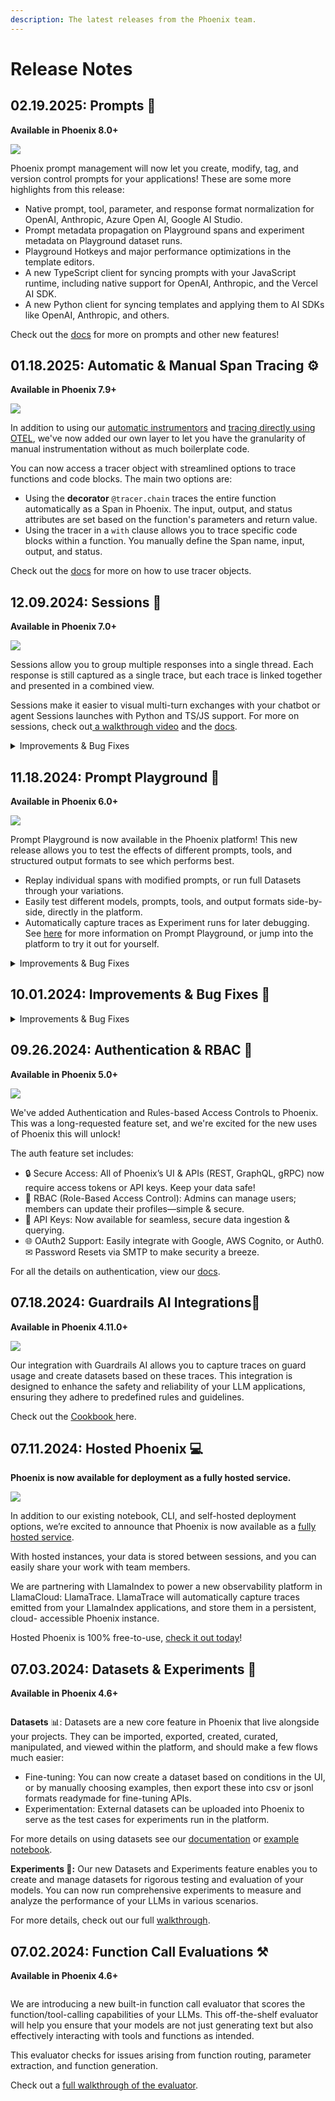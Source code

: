 ```yaml
---
description: The latest releases from the Phoenix team.
---
```


# Release Notes

## 02.19.2025: Prompts 📃

**Available in Phoenix 8.0+**

![](https://storage.googleapis.com/arize-phoenix-assets/assets/images/s-prompts.png)

Phoenix prompt management will now let you create, modify, tag, and version control prompts for your applications!  These are some more highlights from this release:&#x20;

* Native prompt, tool, parameter, and response format normalization for OpenAI, Anthropic, Azure Open AI, Google AI Studio.
* Prompt metadata propagation on Playground spans and experiment metadata on Playground dataset runs.
* Playground Hotkeys and major performance optimizations in the template editors.
* A new TypeScript client for syncing prompts with your JavaScript runtime, including native support for OpenAI, Anthropic, and the Vercel AI SDK.
* A new Python client for syncing templates and applying them to AI SDKs like OpenAI, Anthropic, and others.

Check out the [docs](../prompt-engineering/overview-prompts.md) for more on prompts and other new features! &#x20;

## 01.18.2025: Automatic & Manual Span Tracing ⚙️

**Available in Phoenix 7.9+**

![](https://storage.googleapis.com/arize-phoenix-assets/assets/images/s-tracing.png)

In addition to using our [automatic instrumentors](../tracing/integrations-tracing/) and [tracing directly using OTEL](../tracing/how-to-tracing/custom-spans.md), we've now added our  own layer to let you have the granularity of manual instrumentation without as much boilerplate code.

You can now access a tracer object with streamlined options to trace functions and code blocks. The main two options are:

* Using the **decorator** `@tracer.chain` traces the entire function automatically as a Span in Phoenix. The input, output, and status attributes are set based on the function's parameters and return value.
* Using the tracer in a `with` clause allows you to trace specific code blocks within a function. You manually define the Span name, input, output, and status.

Check out the [docs](https://docs.arize.com/phoenix/tracing/how-to-tracing/instrument-python#using-your-tracer) for more on how to use tracer objects.&#x20;

## 12.09.2024: **Sessions** 💬

**Available in Phoenix 7.0+**

![](https://storage.googleapis.com/arize-phoenix-assets/assets/images/s-sessions.png)

Sessions allow you to group multiple responses into a single thread. Each response is still captured as a single trace, but each trace is linked together and presented in a combined view.&#x20;

Sessions make it easier to visual multi-turn exchanges with your chatbot or agent Sessions launches with Python and TS/JS support. For more on sessions, check out[ a walkthrough video](https://www.youtube.com/watch?v=dzS6x0BE-EU) and the [docs](https://docs.arize.com/phoenix/tracing/how-to-tracing/setup-sessions?utm_campaign=Phoenix%20Newsletter\&utm_source=hs_email\&utm_medium=email&_hsenc=p2ANqtz--aSHse9NA8I5ncZzavHCp6LBXibZCgbWcRrxbh2RwugL6IQdTOSu8cz-Wqh6EO9xJLGX2E).&#x20;

<details>

<summary>Improvements &#x26; Bug Fixes</summary>

## **Improvements & Bug Fixes 🐛**&#x20;

**Prompt Playground**: Added support for arbitrary string model names Added support for Gemini 2.0 Flash Improved template editor ergonomics&#x20;

**Evals**: Added multimodal message template support&#x20;

**Tracing**: Added JSON pretty printing for structured data outputs (thank you sraibagiwith100x!) Added a breakdown of token types in project summary&#x20;

**Bug Fixes**: Changed trace latency to be computed every time, rather than relying on root span latency Added additional type checking to handle non-string values when manually instrumenting (thank you Manuel del Verme!)&#x20;

</details>

## 11.18.2024: Prompt Playground 🛝

**Available in Phoenix 6.0+**

![](https://storage.googleapis.com/arize-phoenix-assets/assets/images/s-playground.png)

Prompt Playground is now available in the Phoenix platform! This new release allows you to test the effects of different prompts, tools, and structured output formats to see which performs best.&#x20;

* Replay individual spans with modified prompts, or run full Datasets through your variations.&#x20;
* Easily test different models, prompts, tools, and output formats side-by-side, directly in the platform.&#x20;
* Automatically capture traces as Experiment runs for later debugging. See [here](https://docs.arize.com/phoenix/prompt-engineering/overview-prompts/prompt-playground) for more information on Prompt Playground, or jump into the platform to try it out for yourself.&#x20;

<details>

<summary>Improvements &#x26; Bug Fixes</summary>

## Improvements & Bug Fixes 🐛&#x20;

* Fixed a confusing situation where eval models could be instantiated with the wrong parameters, and wouldn't fail until called&#x20;
* Added support for FastAPI and GraphQL extensions&#x20;
* Fixed a bug where Anthropic LLM as a Judge responses would be labeled as unparseable&#x20;
* Fixed a bug causing 500 errors on client.get\_traces\_dataset() and client.get\_spans\_dataframe()&#x20;
* Added the ability for authentication to work from behind a proxy&#x20;
* Added an environment variable to set default admin passwords in auth

</details>

## 10.01.2024: Improvements & Bug Fixes 🐛

<details>

<summary>Improvements &#x26; Bug Fixes</summary>

## **Improvements & Bug Fixes 🐛**

* Numerous stability improvements to our hosted Phoenix instances accessed on app.phoenix.arize.com&#x20;
* Added a new command to easily launch a Phoenix client from the cli: `phoenix serve`&#x20;
* Implemented simple email sender to simplify dependencies&#x20;
* Improved error handling for imported spans&#x20;
* Replaced hdbscan with fast-hdbscan Added PHOENIX\_CSRF\_TRUSTED\_ORIGINS environment variable to set trusted origins&#x20;
* Added support for Mistral 1.0&#x20;
* Fixed an issue that caused px.Client().get\_spans\_dataframe() requests to time out

</details>

## 09.26.2024: Authentication & RBAC 🔐

**Available in Phoenix 5.0+**

![](https://storage.googleapis.com/arize-phoenix-assets/assets/images/s-login-page.png)

We've added Authentication and Rules-based Access Controls to Phoenix. This was a long-requested feature set, and we're excited for the new uses of Phoenix this will unlock!&#x20;

The auth feature set includes:&#x20;

* 🔒 Secure Access: All of Phoenix’s UI & APIs (REST, GraphQL, gRPC) now require access tokens or API keys. Keep your data safe!&#x20;
* 👥 RBAC (Role-Based Access Control): Admins can manage users; members can update their profiles—simple & secure.
* 🔑 API Keys: Now available for seamless, secure data ingestion & querying.&#x20;
* 🌐 OAuth2 Support: Easily integrate with Google, AWS Cognito, or Auth0. ✉ Password Resets via SMTP to make security a breeze.&#x20;

For all the details on authentication, view our [docs](https://docs.arize.com/phoenix/deployment/authentication).

## 07.18.2024: Guardrails AI Integrations💂&#x20;

**Available in Phoenix 4.11.0+**

![](https://storage.googleapis.com/arize-phoenix-assets/assets/images/s-guardrails.png)

Our integration with Guardrails AI allows you to capture traces on guard usage and create datasets based on these traces. This integration is designed to enhance the safety and reliability of your LLM applications, ensuring they adhere to predefined rules and guidelines.

Check out the [Cookbook ](https://colab.research.google.com/drive/1NDn5jzsW5k0UrwaBjZenRX29l6ocrZ-_?usp=sharing\&utm_campaign=Phoenix%20Newsletter\&utm_source=hs_email\&utm_medium=email&_hsenc=p2ANqtz-9Tx_lYbuasbD3Mzdwl0VNPcvy_YcbPudxu1qwBZ3T7Mh---A4PO-OJfhas-RR4Ys_IEb0F)here.&#x20;

## 07.11.2024: Hosted Phoenix 💻

**Phoenix is now available for deployment as a fully hosted service.**&#x20;

![](https://storage.googleapis.com/arize-phoenix-assets/assets/images/s-llamatrace.png)

In addition to our existing notebook, CLI, and self-hosted deployment options, we’re excited to announce that Phoenix is now available as a [fully hosted service](https://arize.com/resource/introducing-hosted-phoenix-llamatrace/).

With hosted instances, your data is stored between sessions, and you can easily share your work with team members.

We are partnering with LlamaIndex to power a new observability platform in LlamaCloud: LlamaTrace. LlamaTrace will automatically capture traces emitted from your LlamaIndex applications, and store them in a persistent, cloud- accessible Phoenix instance.

Hosted Phoenix is 100% free-to-use, [check it out today](https://app.phoenix.arize.com/login)!

## 07.03.2024: Datasets & Experiments 🧪

**Available in Phoenix 4.6+**

<figure><img src="../.gitbook/assets/Screenshot 2025-02-18 at 2.34.07 PM.png" alt=""><figcaption></figcaption></figure>

**Datasets** 📊: Datasets are a new core feature in Phoenix that live alongside your projects. They can be imported, exported, created, curated, manipulated, and viewed within the platform, and should make a few flows much easier:

* Fine-tuning: You can now create a dataset based on conditions in the UI, or by manually choosing examples, then export these into csv or jsonl formats readymade for fine-tuning APIs.
* Experimentation: External datasets can be uploaded into Phoenix to serve as the test cases for experiments run in the platform.

For more details on using datasets see our [documentation](https://docs.arize.com/phoenix/datasets-and-experiments/overview-datasets?utm_campaign=Phoenix%20Newsletter\&utm_source=hs_email\&utm_medium=email&_hsenc=p2ANqtz-9Tx_lYbuasbD3Mzdwl0VNPcvy_YcbPudxu1qwBZ3T7Mh---A4PO-OJfhas-RR4Ys_IEb0F) or [example notebook](https://colab.research.google.com/drive/1e4vZR5VPelXXYGtWfvM3CErPhItHAIp2?usp=sharing\&utm_campaign=Phoenix%20Newsletter\&utm_source=hs_email\&utm_medium=email&_hsenc=p2ANqtz-9Tx_lYbuasbD3Mzdwl0VNPcvy_YcbPudxu1qwBZ3T7Mh---A4PO-OJfhas-RR4Ys_IEb0F).

**Experiments 🧪:** Our new Datasets and Experiments feature enables you to create and manage datasets for rigorous testing and evaluation of your models. You can now run comprehensive experiments to measure and analyze the performance of your LLMs in various scenarios.&#x20;

For more details, check out our full [walkthrough](https://www.youtube.com/watch?v=rzxN-YV_DbE\&t=25s).&#x20;

## 07.02.2024: Function Call Evaluations ⚒️

**Available in Phoenix 4.6+**

<figure><img src="../.gitbook/assets/Screenshot 2025-02-18 at 2.45.33 PM.png" alt=""><figcaption></figcaption></figure>

We are introducing a new built-in function call evaluator that scores the function/tool-calling capabilities of your LLMs. This off-the-shelf evaluator will help you ensure that your models are not just generating text but also effectively interacting with tools and functions as intended.

This evaluator checks for issues arising from function routing, parameter extraction, and function generation.

Check out a [full walkthrough of the evaluator](https://www.youtube.com/watch?v=Rsu-UZ1ZVZU).
